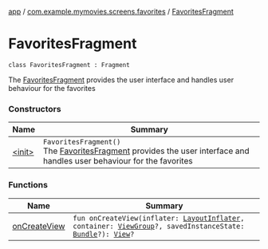 [app](../../index.md) / [com.example.mymovies.screens.favorites](../index.md) / [FavoritesFragment](./index.md)

# FavoritesFragment

`class FavoritesFragment : Fragment`

The [FavoritesFragment](./index.md) provides the user interface and handles user behaviour for the favorites

### Constructors

| Name | Summary |
|---|---|
| [&lt;init&gt;](-init-.md) | `FavoritesFragment()`<br>The [FavoritesFragment](./index.md) provides the user interface and handles user behaviour for the favorites |

### Functions

| Name | Summary |
|---|---|
| [onCreateView](on-create-view.md) | `fun onCreateView(inflater: `[`LayoutInflater`](https://developer.android.com/reference/android/view/LayoutInflater.html)`, container: `[`ViewGroup`](https://developer.android.com/reference/android/view/ViewGroup.html)`?, savedInstanceState: `[`Bundle`](https://developer.android.com/reference/android/os/Bundle.html)`?): `[`View`](https://developer.android.com/reference/android/view/View.html)`?` |
